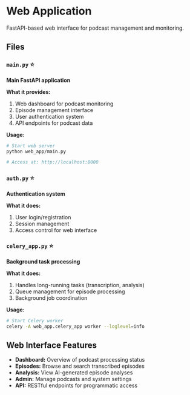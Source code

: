 # Web Application

FastAPI-based web interface for podcast management and monitoring.

## Files

### `main.py` ⭐
**Main FastAPI application**

**What it provides:**
1. Web dashboard for podcast monitoring
2. Episode management interface  
3. User authentication system
4. API endpoints for podcast data

**Usage:**
```bash
# Start web server
python web_app/main.py

# Access at: http://localhost:8000
```

### `auth.py` ⭐
**Authentication system**

**What it does:**
1. User login/registration
2. Session management
3. Access control for web interface

### `celery_app.py` ⭐  
**Background task processing**

**What it does:**
1. Handles long-running tasks (transcription, analysis)
2. Queue management for episode processing
3. Background job coordination

**Usage:**
```bash
# Start Celery worker
celery -A web_app.celery_app worker --loglevel=info
```

## Web Interface Features

- **Dashboard:** Overview of podcast processing status
- **Episodes:** Browse and search transcribed episodes  
- **Analysis:** View AI-generated episode analyses
- **Admin:** Manage podcasts and system settings
- **API:** RESTful endpoints for programmatic access